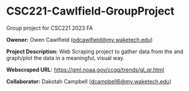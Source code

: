 # CSC221-Cawlfield-GroupProject
Group project for CSC221 2023 FA

__Owener:__ Owen Cawlfield (odcawlfield@my.waketech.edu)

__Project Description:__ Web Scraping project to gather data from the <webpage> and graph/plot the data in a meaningful, visual way.

__Webscraped URL:__ https://gml.noaa.gov/ccgg/trends/gl_gr.html

__Collaborator:__ Dakotah Campbell (dcampbell6@my.waketech.edu)
